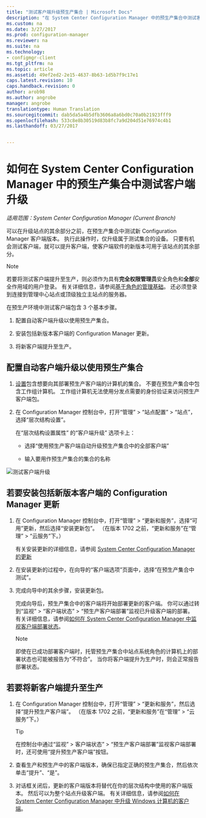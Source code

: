 ```yaml
---
title: "测试客户端升级预生产集合 | Microsoft Docs"
description: "在 System Center Configuration Manager 中的预生产集合中测试客户端升级。"
ms.custom: na
ms.date: 3/27/2017
ms.prod: configuration-manager
ms.reviewer: na
ms.suite: na
ms.technology:
- configmgr-client
ms.tgt_pltfrm: na
ms.topic: article
ms.assetid: 49ef2ed2-2e15-4637-8b63-1d5b7f9c17e1
caps.latest.revision: 10
caps.handback.revision: 0
author: arob98
ms.author: angrobe
manager: angrobe
translationtype: Human Translation
ms.sourcegitcommit: dab5da5a4b5dfb3606a8a6bd0c70a0b21923fff9
ms.openlocfilehash: 533c8e8b30519d83b8fc7a9d204d51e76974c4b1
ms.lasthandoff: 03/27/2017


---
```

# <a name="how-to-test-client-upgrades-in-a-pre-production-collection-in-system-center-configuration-manager"></a>如何在 System Center Configuration Manager 中的预生产集合中测试客户端升级

*适用范围：System Center Configuration Manager (Current Branch)*

可以在升级站点的其余部分之前，在预生产集合中测试新 Configuration Manager 客户端版本。  执行此操作时，仅升级属于测试集合的设备。 只要有机会测试客户端，就可以提升客户端，使客户端软件的新版本可用于该站点的其余部分。

> [!NOTE]
> 若要将测试客户端提升至生产，则必须作为具有**完全权限管理员**安全角色和**全部**安全作用域的用户登录。 有关详细信息，请参阅[基于角色的管理基础](/sccm/core/understand/fundamentals-of-role-based-administration)。 还必须登录到连接到管理中心站点或顶级独立主站点的服务器。

 在预生产环境中测试客户端包含 3 个基本步骤。  

1.  配置自动客户端升级以使用预生产集合。  

2.  安装包括新版本客户端的 Configuration Manager 更新。  

3.  将新客户端提升至生产。  

##  <a name="to-configure-automatic-client-upgrades-to-use-a-pre-production-collection"></a>配置自动客户端升级以使用预生产集合  

1. [设置](..\collections\create-collections.md)包含想要向其部署预生产客户端的计算机的集合。 不要在预生产集合中包含工作组计算机。 工作组计算机无法使用分发点需要的身份验证来访问预生产客户端包。   

1.  在 Configuration Manager 控制台中，打开“管理” > “站点配置” > “站点”，选择“层次结构设置”。  

     在“层次结构设置属性”  的“客户端升级” 选项卡上：  

    -   选择“使用预生产客户端自动升级预生产集合中的全部客户端”   

    -   输入要用作预生产集合的集合的名称  

![测试客户端升级](media/test-client-upgrades.png)


##  <a name="to-install-a-configuration-manager-update-that-includes-a-new-version-of-the-client"></a>若要安装包括新版本客户端的 Configuration Manager 更新  

1.  在 Configuration Manager 控制台中，打开“管理” > “更新和服务”，选择“可用”更新，然后选择“安装更新包”。 （在版本 1702 之前，“更新和服务”在“管理” > “云服务”下。）

     有关安装更新的详细信息，请参阅 [System Center Configuration Manager 的更新](../../../../core/servers/manage/updates.md)  

2.  在安装更新的过程中，在向导的“客户端选项”页面中，选择“在预生产集合中测试”。  

3.  完成向导中的其余步骤，安装更新包。  

     完成向导后，预生产集合中的客户端将开始部署更新的客户端。 你可以通过转到“监视” > “客户端状态” > “预生产客户端部署”监视已升级客户端的部署。 有关详细信息，请参阅[如何在 System Center Configuration Manager 中监视客户端部署状态](../../../../core/clients/deploy/monitor-client-deployment-status.md)。

    > [!NOTE]
    > 即使在已成功部署客户端时，托管预生产集合中站点系统角色的计算机上的部署状态也可能被报告为“不符合”。 当你将客户端提升为生产时，则会正常报告部署状态。

##  <a name="to-promote-the-new-client-to-production"></a>若要将新客户端提升至生产  

1.  在 Configuration Manager 控制台中，打开“管理” > “更新和服务”，然后选择“提升预生产客户端”。 （在版本 1702 之前，“更新和服务”在“管理” > “云服务”下。）

    > [!TIP]
    > 在控制台中通过“监视” > 客户端状态” > “预生产客户端部署”监视客户端部署时，还可使用“提升预生产客户端”按钮。

2.  查看生产和预生产中的客户端版本，确保已指定正确的预生产集合，然后依次单击“提升”、“是”。  

3.  对话框关闭后，更新的客户端版本将替代在你的层次结构中使用的客户端版本。 然后可以为整个站点升级客户端。 有关详细信息，请参阅[如何在 System Center Configuration Manager 中升级 Windows 计算机的客户端](../../../../core/clients/manage/upgrade/upgrade-clients-for-windows-computers.md)。  

